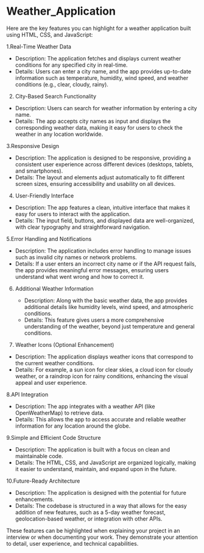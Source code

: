 # Weather_Application
Here are the key features you can highlight for a weather application built using HTML, CSS, and JavaScript:

 1.Real-Time Weather Data
   - Description: The application fetches and displays current weather conditions for any specified city in real-time.
   - Details: Users can enter a city name, and the app provides up-to-date information such as temperature, humidity, wind speed, and weather conditions (e.g., clear, cloudy, rainy).

 2. City-Based Search Functionality
   - Description: Users can search for weather information by entering a city name.
   - Details: The app accepts city names as input and displays the corresponding weather data, making it easy for users to check the weather in any location worldwide.

 3.Responsive Design
   - Description: The application is designed to be responsive, providing a consistent user experience across different devices (desktops, tablets, and smartphones).
   - Details: The layout and elements adjust automatically to fit different screen sizes, ensuring accessibility and usability on all devices.

 4. User-Friendly Interface
   - Description: The app features a clean, intuitive interface that makes it easy for users to interact with the application.
   - Details: The input field, buttons, and displayed data are well-organized, with clear typography and straightforward navigation.

 5.Error Handling and Notifications
   - Description: The application includes error handling to manage issues such as invalid city names or network problems.
   - Details: If a user enters an incorrect city name or if the API request fails, the app provides meaningful error messages, ensuring users understand what went wrong and how to correct it.

6. Additional Weather Information
   - Description: Along with the basic weather data, the app provides additional details like humidity levels, wind speed, and atmospheric conditions.
   - Details: This feature gives users a more comprehensive understanding of the weather, beyond just temperature and general conditions.

 7. Weather Icons (Optional Enhancement)
   - Description: The application displays weather icons that correspond to the current weather conditions.
   - Details: For example, a sun icon for clear skies, a cloud icon for cloudy weather, or a raindrop icon for rainy conditions, enhancing the visual appeal and user experience.

 8.API Integration
   - Description: The app integrates with a weather API (like OpenWeatherMap) to retrieve data.
   - Details: This allows the app to access accurate and reliable weather information for any location around the globe.

 9.Simple and Efficient Code Structure
   - Description: The application is built with a focus on clean and maintainable code.
   - Details: The HTML, CSS, and JavaScript are organized logically, making it easier to understand, maintain, and expand upon in the future.

 10.Future-Ready Architecture
   - Description: The application is designed with the potential for future enhancements.
   - Details: The codebase is structured in a way that allows for the easy addition of new features, such as a 5-day weather forecast, geolocation-based weather, or integration with other APIs.

These features can be highlighted when explaining your project in an interview or when documenting your work. They demonstrate your attention to detail, user experience, and technical capabilities.
